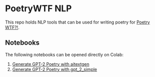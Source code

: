 # PoetryWTF NLP

This repo holds NLP tools that can be used for writing poetry for [Poetry WTF?!](https://poetrywtf.org).

## Notebooks

The following notebooks can be opened directly on Colab:

1. [Generate GPT-2 Poetry with aitextgen](https://colab.research.google.com/github/thunderclapinteractive/poetrywtf-nlp/blob/main/notebooks/generate_gpt_2_poetry_with_aitextgen.ipynb)  
2. [Generate GPT-2 Poetry with gpt_2_simple](https://colab.research.google.com/github/thunderclapinteractive/poetrywtf-nlp/blob/main/notebooks/generate_gpt_2_poetry.ipynb)  

